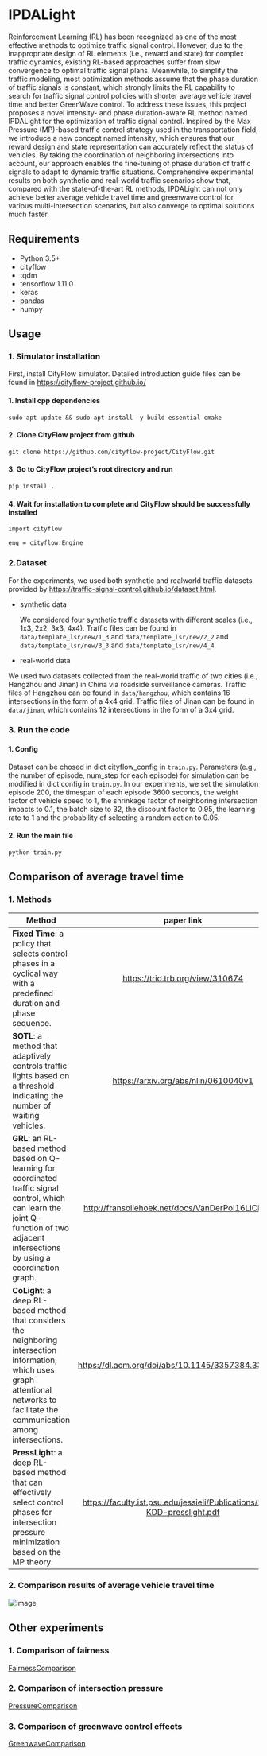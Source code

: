 # IPDALight
Reinforcement Learning (RL) has been recognized as one of the most effective methods to optimize traffic signal control. However, due to the inappropriate design of RL elements (i.e., reward and state) for complex traffic dynamics, existing RL-based approaches suffer from slow convergence to optimal traffic signal plans. Meanwhile, to simplify the traffic  modeling, most optimization methods assume that the phase duration of traffic signals is constant, which strongly limits the RL  capability to search for traffic signal control policies with shorter average vehicle travel time and better GreenWave  control. To address these issues, this  project proposes a novel intensity- and phase duration-aware RL  method named IPDALight for the optimization of traffic signal control. Inspired by the Max Pressure (MP)-based traffic control strategy used in the transportation field, we introduce a new concept named intensity, which ensures that our reward design and state representation can accurately reflect the status of vehicles. By taking the coordination of neighboring intersections into account, our approach enables the fine-tuning of phase duration of traffic signals to adapt to dynamic traffic situations. Comprehensive experimental results on both synthetic and real-world traffic scenarios show that, compared with the state-of-the-art RL methods, IPDALight can not only achieve better average vehicle travel time and greenwave control for various multi-intersection scenarios, but also converge to optimal solutions much faster.

## Requirements
- Python 3.5+
- cityflow
- tqdm 
- tensorflow 1.11.0
- keras
- pandas
- numpy


## Usage
### 1. Simulator installation
First, install CityFlow simulator. Detailed introduction guide files can be found in https://cityflow-project.github.io/

#### 1. Install cpp dependencies
``sudo apt update && sudo apt install -y build-essential cmake``

#### 2. Clone CityFlow project from github
``git clone https://github.com/cityflow-project/CityFlow.git``

#### 3. Go to CityFlow project’s root directory and run
``pip install .``

#### 4. Wait for installation to complete and CityFlow should be successfully installed
``import cityflow``

``eng = cityflow.Engine``

### 2.Dataset
For the experiments, we used both synthetic and realworld traffic datasets provided by https://traffic-signal-control.github.io/dataset.html.

* synthetic data

  We considered four synthetic traffic datasets with different scales (i.e., 1x3, 2x2, 3x3, 4x4). Traffic files can be found in ``data/template_lsr/new/1_3`` and ``data/template_lsr/new/2_2`` and ``data/template_lsr/new/3_3`` and ``data/template_lsr/new/4_4``.

* real-world data

We used two datasets collected from the real-world traffic of two cities (i.e., Hangzhou and Jinan) in China via roadside surveillance cameras. Traffic files of Hangzhou can be found in ``data/hangzhou``, which contains 16 intersections in the form of a 4x4 grid. Traffic files of Jinan can be found in ``data/jinan``, which contains 12 intersections in the form of a 3x4 grid.

### 3. Run the code

#### 1. Config
Dataset can be chosed in dict cityflow_config in ``train.py``. Parameters (e.g., the number of episode, num_step for each episode) for simulation can be modified in dict config in ``train.py``.
In our experiments, we set the simulation episode 200, the timespan of each episode 3600 seconds, the weight factor of vehicle speed to 1, the shrinkage factor of neighboring intersection impacts to 0.1, the batch size to 32, the discount factor to 0.95, the learning rate to 1 and the probability of selecting a random action to 0.05. 

#### 2. Run the main file
``python train.py``

## Comparison of average travel time
### 1. Methods
<img width=200/> Method <img width=200/>|paper link|source code link
--|:--:|--:
**Fixed Time**: a policy that selects control phases in a cyclical way with a predefined duration and phase sequence.|https://trid.trb.org/view/310674|-
**SOTL**: a method that adaptively controls traffic lights based on a threshold indicating the number of waiting vehicles.|https://arxiv.org/abs/nlin/0610040v1|https://github.com/tianrang-intelligence/TSCC2019/blob/master/sotl_agent.py
**GRL**: an RL-based method based on Q-learning for coordinated traffic signal control, which can learn the joint Q-function of two adjacent intersections by using a coordination graph.|http://fransoliehoek.net/docs/VanDerPol16LICMAS.p|https://traffic-signal-control.github.io/code.html
**CoLight**: a deep RL-based method that considers the neighboring intersection information, which uses graph attentional networks to facilitate the communication among intersections.|https://dl.acm.org/doi/abs/10.1145/3357384.3357902|https://github.com/wingsweihua/colight
**PressLight**: a deep RL-based method that can effectively select control phases for intersection pressure minimization based on the MP theory.|https://faculty.ist.psu.edu/jessieli/Publications/2019-KDD-presslight.pdf|https://github.com/wingsweihua/presslight

### 2. Comparison results of average vehicle travel time
![image](https://user-images.githubusercontent.com/29703034/130348368-d8efffc0-25f7-4c78-9ae5-32500fe7f8c2.png)

## Other experiments
### 1. Comparison of fairness
[FairnessComparison](https://github.com/Dokyyy/IPDALight/blob/main/FairnessComparison.md)

### 2. Comparison of intersection pressure
[PressureComparison](https://github.com/Dokyyy/IPDALight/blob/main/PressureComparison.md)

### 3. Comparison of greenwave control effects
[GreenwaveComparison](https://github.com/Dokyyy/IPDALight/blob/main/GreenwaveComparison.md)
